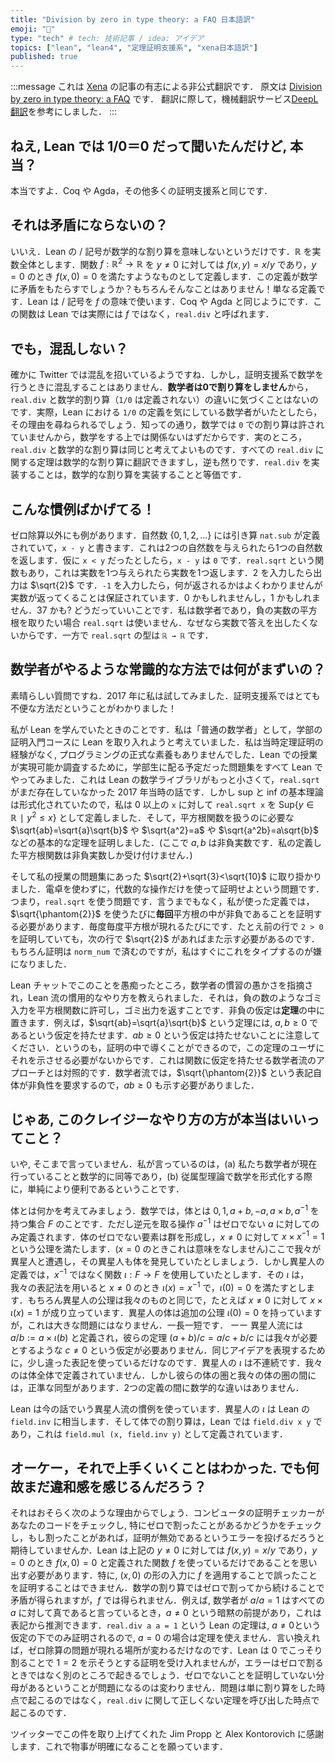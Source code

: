 ```yaml
---
title: "Division by zero in type theory: a FAQ 日本語訳"
emoji: "📑"
type: "tech" # tech: 技術記事 / idea: アイデア
topics: ["lean", "lean4", "定理証明支援系", "xena日本語訳"]
published: true
---
```


:::message
これは [Xena](https://xenaproject.wordpress.com/) の記事の有志による非公式翻訳です．
原文は [Division by zero in type theory: a FAQ](https://xenaproject.wordpress.com/2020/07/05/division-by-zero-in-type-theory-a-faq/) です．
翻訳に際して，機械翻訳サービス[DeepL翻訳](https://www.deepl.com/ja/translator)を参考にしました．
:::

<!-- ## Hey! I heard that Lean thinks 1/0 = 0. Is that true? -->
## ねえ, Lean では 1/0＝0 だって聞いたんだけど, 本当？

<!-- Yes. So do Coq and Agda and many other theorem provers. -->

本当ですよ．Coq や Agda，その他多くの証明支援系と同じです．

<!-- ## Doesn’t that lead to contradictions? -->
## それは矛盾にならないの？

<!-- No. It just means that Lean’s $/$ symbol doesn’t mean mathematical division. Let $\mathbb{R}$ denote the real numbers. Let’s define a function $f:\mathbb{R}^2\to\mathbb{R}$ by $f(x,y)=x/y$ if $y\not=0$ and $f(x,0)=0$. Does making that definition give us a contradiction in mathematics? No, of course not! It’s just a definition. Lean uses the symbol $/$ to mean $f$. As does Coq, Agda etc. Lean calls it `real.div` by the way, not $f$. -->

いいえ．Lean の $/$ 記号が数学的な割り算を意味しないというだけです．$\mathbb{R}$ を実数全体とします．関数 $f:\mathbb{R}^2\to\mathbb{R}$ を  $y\not=0$ に対しては $f(x,y)=x/y$ であり，$y=0$ のとき $f(x,0)=0$ を満たすようなものとして定義します．この定義が数学に矛盾をもたらすでしょうか？もちろんそんなことはありません！単なる定義です．Lean は $/$ 記号を $f$ の意味で使います．Coq や Agda と同じようにです．この関数は Lean では実際には $f$ ではなく，`real.div` と呼ばれます．

<!-- ## But doesn’t that lead to confusion? -->
## でも，混乱しない？

<!-- It certainly seems to lead to confusion on Twitter. But it doesn’t lead to confusion when doing mathematics in a theorem prover. **Mathematicians don’t divide by 0** and hence in practice they never notice the difference between `real.div` and mathematical division (for which `1/0` is undefined). Indeed, if a mathematician is asking what Lean thinks `1/0` is, one might ask the mathematician why they are even asking, because as we all know, dividing by `0` is not allowed in mathematics, and hence this cannot be relevant to their work. In fact knowing `real.div` is the same as knowing mathematical division; any theorem about one translates into a theorem about the other, so having `real.div` is equivalent to having mathematical division. -->

確かに Twitter では混乱を招いているようですね．しかし，証明支援系で数学を行うときに混乱することはありません．**数学者は0で割り算をしません**から，`real.div` と数学的割り算（`1/0` は定義されない）の違いに気づくことはないのです．実際，Lean における `1/0` の定義を気にしている数学者がいたとしたら，その理由を尋ねられるでしょう．知っての通り，数学では `0` での割り算は許されていませんから，数学をする上では関係ないはずだからです．実のところ，`real.div` と数学的な割り算は同じと考えてよいものです．すべての `real.div` に関する定理は数学的な割り算に翻訳できますし，逆も然りです．`real.div` を実装することは，数学的な割り算を実装することと等価です．

<!-- ## This convention is stupid though! -->
## こんな慣例ばかげてる！

<!-- It gets worse. There’s a subtraction `nat.sub` defined on the natural numbers $\lbrace 0,1,2,\ldots \rbrace$, with notation `x - y`, and it eats two natural numbers and spits out another natural number. If `x` and `y` are terms of type `ℕ` and `x < y`, then `x - y` will be `0`. There’s a function called `real.sqrt` which takes as input a real number, and outputs a real number. If you give it $2$, it outputs $\sqrt{2}$. I don’t know what happens if you give it the input $-1$, beyond the fact that it is guaranteed to output a real number. Maybe it’s $0$. Maybe it’s $1$. Maybe it’s $37$. I don’t care. I am a mathematician, and if I want to take the square root of a negative real number, I won’t use `real.sqrt` because I don’t want an answer in the reals, and the type of `real.sqrt` is `ℝ → ℝ`. -->

ゼロ除算以外にも例があります．自然数 $\lbrace 0,1,2,\ldots \rbrace$ には引き算 `nat.sub` が定義されていて，`x - y` と書きます．これは2つの自然数を与えられたら1つの自然数を返します．仮に `x < y` だったとしたら，`x - y` は `0` です．`real.sqrt` という関数もあり，これは実数を1つ与えられたら実数を1つ返します．$2$ を入力したら出力は $\sqrt{2}$ です．`-1` を入力したら，何が返されるかはよくわかりませんが実数が返ってくることは保証されています．$0$ かもしれませんし，$1$ かもしれません．$37$ かも? どうだっていいことです．私は数学者であり，負の実数の平方根を取りたい場合 `real.sqrt` は使いません．なぜなら実数で答えを出したくないからです．一方で `real.sqrt` の型は `ℝ → ℝ` です．

<!-- ## Why can’t you just do it the sensible way like mathematicians do? -->
## 数学者がやるような常識的な方法では何がまずいの？

<!-- Great question! I tried this in 2017! Turns out it’s really inconvenient in a theorem prover! -->

素晴らしい質問ですね．2017 年に私は試してみました．証明支援系ではとても不便な方法だということがわかりました！

<!-- Here’s how I learnt Lean. I came at it as a “normal mathematician”, who was thinking about integrating Lean into their undergraduate introduction to proof course. I had no prior experience with theorem provers, and no formal background in programming. As a feasibility study, I tried to use Lean to do all the problem sheets which I was planning on giving the undergraduates. This was back in 2017 when Lean’s maths library was much smaller, and `real.sqrt` did not yet exist. However the basic theory of sups and infs had been formalised, so I defined `real.sqrt x`, for `x` non-negative, to be $Sup\lbrace y\in\mathbb{R} ∣ y^2\leq x\rbrace$, and proved the basic theorems that one would want in an interface for a square root function, such as $\sqrt{ab}=\sqrt{a}\sqrt{b}$ and $\sqrt{a^2}=a$ and $\sqrt{a^2b}=a\sqrt{b}$ and so on (here $a,b$ are non-negative reals, the only reals which my function would accept). -->

私が Lean を学んでいたときのことです．私は「普通の数学者」として，学部の証明入門コースに Lean を取り入れようと考えていました．私は当時定理証明の経験がなく, プログラミングの正式な素養もありませんでした．Lean での授業が実現可能か調査するために，学部生に配る予定だった問題集をすべて Lean でやってみました．これは Lean の数学ライブラリがもっと小さくて，`real.sqrt` がまだ存在していなかった 2017 年当時の話です．しかし sup と inf の基本理論は形式化されていたので，私は 0 以上の `x` に対して `real.sqrt x` を $\mathrm{Sup}\lbrace y\in\mathbb{R} ∣ y^2\leq x\rbrace$ として定義しました．そして，平方根関数を扱うのに必要な $\sqrt{ab}=\sqrt{a}\sqrt{b}$ や $\sqrt{a^2}=a$ や $\sqrt{a^2b}=a\sqrt{b}$ などの基本的な定理を証明しました．(ここで $a, b$ は非負実数です．私の定義した平方根関数は非負実数しか受け付けません．)

<!-- I then set out to prove $\sqrt{2}+\sqrt{3}<\sqrt{10}$, a question on a problem sheet from my course. The students are told not to use a calculator, and asked to find a proof which only uses algebraic manipulations, i.e. the interface for `real.sqrt`. Of course, the way I had set things up, **every time** I used the $\sqrt{\phantom{2}}$ symbol I had to supply a proof that what I was taking the square root of was non-negative. Every time the symbol occurred in my proof. Even if I had proved `2 > 0` on the previous line, I had to prove it again on this line, because this line also had a $\sqrt{2}$ in. Of course the proof is just by `norm_num`, but that was 10 characters which I soon got sick of typing. -->

そして私の授業の問題集にあった $\sqrt{2}+\sqrt{3}<\sqrt{10}$ に取り掛かりました．電卓を使わずに，代数的な操作だけを使って証明せよという問題です．つまり，`real.sqrt` を使う問題です．言うまでもなく，私が使った定義では，$\sqrt{\phantom{2}}$ を使うたびに**毎回**平方根の中が非負であることを証明する必要があります．毎度毎度平方根が現れるたびにです．たとえ前の行で `2 > 0` を証明していても，次の行で $\sqrt{2}$ があればまた示す必要があるのです．もちろん証明は `norm_num` で済むのですが，私はすぐにこれをタイプするのが嫌になりました．

<!-- I then moaned about this on the Lean chat, was mocked for my silly mathematician conventions, and shown the idiomatic Lean way to do it. The idiomatic way to do it is to allow garbage inputs like negative numbers into your square root function, and return garbage outputs. It is in the **theorems** where one puts the non-negativity hypotheses. For example, the statement of the theorem that $\sqrt{ab}=\sqrt{a}\sqrt{b}$ has the hypotheses that $a,b\geq 0$. Note that it does not also have the hypothesis that $ab\geq 0$, as one can deduce this within the proof and not bother the user with it. This is in contrast to the mathematicians’ approach, where the proof that $ab\geq 0$ would also need to be supplied because it is in some sense part of the $\sqrt{\phantom{2}}$ notation. -->

Lean チャットでこのことを愚痴ったところ，数学者の慣習の愚かさを指摘され，Lean 流の慣用的なやり方を教えられました．それは，負の数のようなゴミ入力を平方根関数に許可し，ゴミ出力を返すことです．非負の仮定は**定理**の中に置きます．例えば，$\sqrt{ab}=\sqrt{a}\sqrt{b}$ という定理には, $a,b\geq 0$ であるという仮定を持たせます．$ab\geq 0$ という仮定は持たせないことに注意してください．というのも，証明の中で導くことができるので，この定理のユーザにそれを示させる必要がないからです．これは関数に仮定を持たせる数学者流のアプローチとは対照的です．数学者流では，$\sqrt{\phantom{2}}$ という表記自体が非負性を要求するので，$ab\geq 0$ も示す必要がありました．

<!-- ## So you’re saying this crazy way is actually better? -->
## じゃあ, このクレイジーなやり方の方が本当はいいってこと？

<!-- No, not really. I’m saying that it is (a) mathematically equivalent to what we mathematicians currently do and (b) simply more convenient when formalising mathematics in dependent type theory. -->

いや, そこまで言っていません．私が言っているのは，(a) 私たち数学者が現在行っていることと数学的に同等であり，(b) 従属型理論で数学を形式化する際に，単純により便利であるということです．

<!-- What actually is a field anyway? For a mathematician, a field is a set $F$ equipped with $0,1,a+b,-a,a\times b,a^{-1}$ where the inversion function $a^{-1}$ is only defined for non-zero $a$. The non-zero elements of a field form a group, so we have axioms such as $x\times x^{-1}=1$ for $x\not=0$ (and this doesn’t even make sense for $x=0$). Let’s say we encountered an alien species, who had also discovered fields, but their set-up involved a function $\iota :F\to F$ instead of our $x^{-1}$. Their $\iota$ was defined, using our notation, by $\iota(x)=x^{-1}$ for $x\not=0$, and $\iota(0)=0$. Their axioms are of course just the same as ours, for example they have $x\times \iota(x)=1$ for $x\not=0$. They have an extra axiom $\iota(0)=0$, but this is no big deal. It’s swings and roundabouts — they define $a/b:=a\times\iota(b)$ and their theorem $(a+b)/c=a/c+b/c$ doesn’t require $c\not=0$, whereas ours does. They are simply using slightly different notation to express the same idea. Their $\iota$ is discontinuous. Ours is not defined everywhere. But there is a canonical isomorphism of categories between our category of fields and theirs. There is no difference mathematically between the two set-ups. -->

体とは何かを考えてみましょう．数学では，体とは $0,1,a+b,-a,a\times b,a^{-1}$ を持つ集合 $F$ のことです．ただし逆元を取る操作 $a^{-1}$ はゼロでない $a$ に対してのみ定義されます．体のゼロでない要素は群を形成し，$x\not=0$ に対して $x\times x^{-1}=1$ という公理を満たします．($x = 0$ のときこれは意味をなしません)ここで我々が異星人と遭遇し，その異星人も体を発見していたとしましょう．しかし異星人の定義では，$x^{-1}$ ではなく関数 $\iota :F\to F$ を使用していたとします．その $\iota$ は，我々の表記法を用いると $x\not=0$ のとき $\iota(x)=x^{-1}$ で，$\iota(0)=0$ を満たすとします．もちろん異星人の公理は我々のものと同じで，たとえば $x\not=0$ に対して $x\times \iota(x)=1$ が成り立っています．異星人の体は追加の公理 $\iota(0)=0$ を持っていますが，これは大きな問題にはなりません．一長一短です． ーー 異星人流には $a/b:=a\times\iota(b)$ と定義され，彼らの定理 $(a+b)/c=a/c+b/c$ には我々が必要とするような $c\not=0$ という仮定が必要ありません．同じアイデアを表現するために，少し違った表記を使っているだけなのです．異星人の $\iota$ は不連続です．我々のは体全体で定義されていません．しかし彼らの体の圏と我々の体の圏の間には，正準な同型があります．2つの定義の間に数学的な違いはありません．

<!-- Lean uses the alien species convention. The aliens’ `\iota` is Lean’s `field.inv` , and Lean’s `field.div x y` is defined to be `field.mul (x, field.inv y)`. -->

Lean は今の話でいう異星人流の慣例を使っています．異星人の $ι$ は Lean の `field.inv` に相当します．そして体での割り算は，Lean では `field.div x y` であり，これは `field.mul (x, field.inv y)` として定義されています．

<!-- ## OK so I can see that it can be made to work. Why do I still feel a bit uncomfortable about all this? -->
## オーケー，それで上手くいくことはわかった. でも何故まだ違和感を感じるんだろう？

<!-- It’s probably for the following reason. You are imagining that a computer proof checker will be checking your work, and in particular checking to see if you ever divided by zero, and if you did then you expect it to throw an error saying that your proof is invalid. What you need to internalise is that Lean is just using that function $f$ above, defined by $f(x,y)=x/y$ for $y\not=0$ and $f(x,0)=0$. In particular you cannot prove false things by applying $f$ to an input of the form $(x,0)$, because the way to get a contradiction by dividing by zero and then continuing will involve invoking theorems which are true for mathematical division but which are not true for $f$. For example perhaps a mathematician would say $a/a=1$ is true for all $a$, with the implicit assumption that $a\not=0$ and that this can be inferred from the notation. Lean’s theorem that `real.div a a = 1` is only proved under the assumption that $a\not=0$, so the theorem cannot be invoked if $a=0$. In other words, the problem simply shows up at a different point in the argument. Lean won’t accept your proof of $1=2$ which sneakily divides by $0$ on line 8, but the failure will occur at a different point in the argument. The failure will still however be the assertion that you have a denominator which you have not proved is nonzero. It will simply not occur at the point when you do the division, it will occur at the point where you invoke the theorem which is not true for `real.div`. -->

それはおそらく次のような理由からでしょう．コンピュータの証明チェッカーがあなたのコードをチェックし, 特にゼロで割ったことがあるかどうかをチェックし，もし割ったことがあれば，証明が無効であるというエラーを投げるだろうと期待していませんか．Lean は上記の $y\not=0$ に対しては $f(x,y)=x/y$ であり，$y=0$ のとき $f(x,0)=0$ と定義された関数 $f$ を使っているだけであることを思い出す必要があります．特に, $(x,0)$ の形の入力に $f$ を適用することで誤ったことを証明することはできません．数学の割り算ではゼロで割ってから続けることで矛盾が得られますが，$f$ では得られません．例えば, 数学者が $a/a=1$ はすべての $a$ に対して真であると言っているとき，$a\not=0$ という暗黙の前提があり，これは表記から推測できます．`real.div a a = 1` という Lean の定理は, $a\not=0$という仮定の下でのみ証明されるので, $a=0$ の場合は定理を使えません．言い換えれば，ゼロ除算の問題が現れる場所が変わるだけなのです．Lean は $0$ でこっそり割ることで $1=2$ を示そうとする証明を受け入れませんが，エラーはゼロで割るときではなく別のところで起きるでしょう．ゼロでないことを証明していない分母があるということが問題になるのは変わりません．問題は単に割り算をした時点で起こるのではなく，`real.div` に関して正しくない定理を呼び出した時点で起こるのです．

<!-- Thanks to Jim Propp and Alex Kontorovich for bringing this up on Twitter. I hope that this clarifies things. -->
ツイッターでこの件を取り上げてくれた Jim Propp と Alex Kontorovich に感謝します．これで物事が明確になることを願っています．

